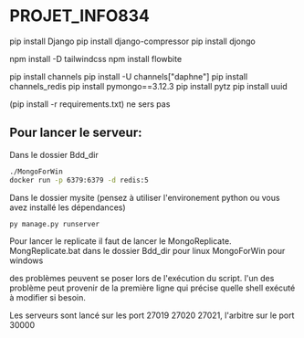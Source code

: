 # PROJET_INFO834

pip install Django
pip install django-compressor
pip install djongo

npm install -D tailwindcss
npm install flowbite

pip install channels
pip install -U channels["daphne"]
pip install channels_redis
pip install pymongo==3.12.3
pip install pytz
pip install uuid




(pip install -r requirements.txt) ne sers pas 

## Pour lancer le serveur:

Dans le dossier Bdd_dir
```bash
./MongoForWin
docker run -p 6379:6379 -d redis:5
```

Dans le dossier mysite (pensez à utiliser l'environement python ou vous avez installé les dépendances)
```bash
py manage.py runserver
```


Pour lancer le replicate il faut de lancer le MongoReplicate.
MongReplicate.bat dans le dossier Bdd_dir pour linux
MongoForWin pour windows

des problèmes peuvent se poser lors de l'exécution du script. l'un des problème peut provenir de la première ligne qui précise quelle shell exécuté à modifier si besoin.

Les serveurs sont lancé sur les port 27019 27020 27021, l'arbitre sur le port 30000 
